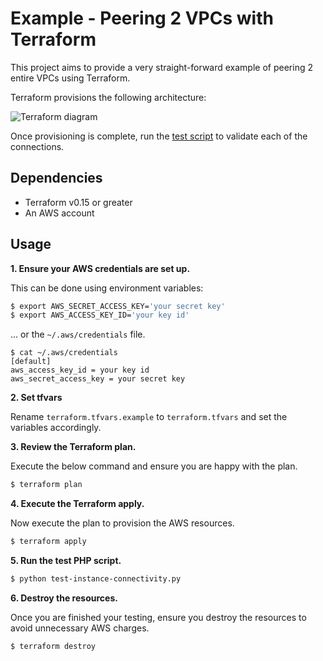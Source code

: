 # Example - Peering 2 VPCs with Terraform

This project aims to provide a very straight-forward example of peering 2 entire
VPCs using Terraform.

Terraform provisions the following architecture:

![Terraform diagram](http://www.nicksantamaria.net/img/peer-vpc-diagram-connectivity.png)

Once provisioning is complete, run the [test script](test-instance-connectivity.php) to validate each of the connections.

## Dependencies

* Terraform v0.15 or greater
* An AWS account

## Usage

**1\. Ensure your AWS credentials are set up.**

This can be done using environment variables:

``` bash
$ export AWS_SECRET_ACCESS_KEY='your secret key'
$ export AWS_ACCESS_KEY_ID='your key id'
```

... or the `~/.aws/credentials` file.

```
$ cat ~/.aws/credentials
[default]
aws_access_key_id = your key id
aws_secret_access_key = your secret key
```

**2\. Set tfvars**

Rename `terraform.tfvars.example` to `terraform.tfvars` and set the variables accordingly.

**3\. Review the Terraform plan.**

Execute the below command and ensure you are happy with the plan.

``` bash
$ terraform plan
```

**4\. Execute the Terraform apply.**

Now execute the plan to provision the AWS resources.

``` bash
$ terraform apply
```

**5\. Run the test PHP script.**

``` bash
$ python test-instance-connectivity.py
```

**6\. Destroy the resources.**

Once you are finished your testing, ensure you destroy the resources to avoid unnecessary AWS charges.

``` bash
$ terraform destroy
```
